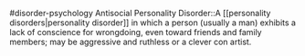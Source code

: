 #disorder-psychology 
Antisocial Personality Disorder::A [[personality disorders|personality disorder]] in which a person (usually a man) exhibits a lack of conscience for wrongdoing, even toward friends and family members; may be aggressive and ruthless or a clever con artist.